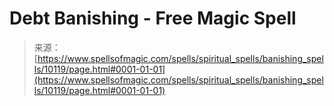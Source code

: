 <!--yml
category: 未分类
date: 2024-06-12 18:46:45
-->

# Debt Banishing - Free Magic Spell

> 来源：[https://www.spellsofmagic.com/spells/spiritual_spells/banishing_spells/10119/page.html#0001-01-01](https://www.spellsofmagic.com/spells/spiritual_spells/banishing_spells/10119/page.html#0001-01-01)